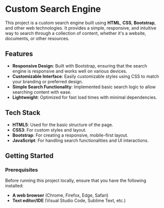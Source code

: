 # Custom Search Engine

This project is a custom search engine built using **HTML**, **CSS**, **Bootstrap**, and other web technologies. It provides a simple, responsive, and intuitive way to search through a collection of content, whether it's a website, documents, or other resources.

## Features

- **Responsive Design**: Built with Bootstrap, ensuring that the search engine is responsive and works well on various devices.
- **Customizable Interface**: Easily customizable styles using CSS to match your branding or preferred design.
- **Simple Search Functionality**: Implemented basic search logic to allow searching content with ease.
- **Lightweight**: Optimized for fast load times with minimal dependencies.

## Tech Stack

- **HTML5**: Used for the basic structure of the page.
- **CSS3**: For custom styles and layout.
- **Bootstrap**: For creating a responsive, mobile-first layout.
- **JavaScript**: For handling search functionalities and UI interactions.

## Getting Started

### Prerequisites

Before running this project locally, ensure that you have the following installed:

- **A web browser** (Chrome, Firefox, Edge, Safari)
- **Text editor/IDE** (Visual Studio Code, Sublime Text, etc.)
